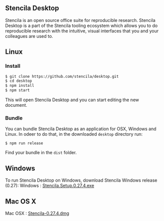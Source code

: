 ## Stencila Desktop

Stencila is an open source office suite for reproducible research. 
Stencila Desktop is a part of the Stencila tooling ecosystem which allows you to do reproducible research 
with the intuitive, visual interfaces that you and your colleagues are used to.

## Linux

### Install

```bash
$ git clone https://github.com/stencila/desktop.git
$ cd desktop
$ npm install
$ npm start
```

This will open Stencila Desktop and you can start editing the new document.

### Bundle

You can bundle Stencila Desktop as an application for OSX, Windows and Linux. In odeer to do that, in the downloaded `desktop` directory run:

```
$ npm run release
```

Find your bundle in the `dist` folder.

## Windows
To run Stencila Desktop on Windows, download Stencila Windows release (0.27):
Windows : [Stencila.Setup.0.27.4.exe](https://github.com/stencila/desktop/releases/download/v0.27.4/Stencila.Setup.0.27.4.exe)


## Mac OS X
Mac OSX : [Stencila-0.27.4.dmg](https://github.com/stencila/desktop/releases/download/v0.27.4/Stencila-0.27.4.dmg)
